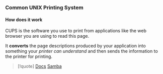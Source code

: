 ### Common UNIX Printing System

####  How does it work 
CUPS is the software you use to print from applications like the web browser you are using to read this page. 

It **converts** the page descriptions produced by your application into something your *printer can understand* and then sends the information to the printer for printing.

>[!quote] [Docs](https://openprinting.github.io/cups/doc/overview.html)   [Samba](/Samba.md)
